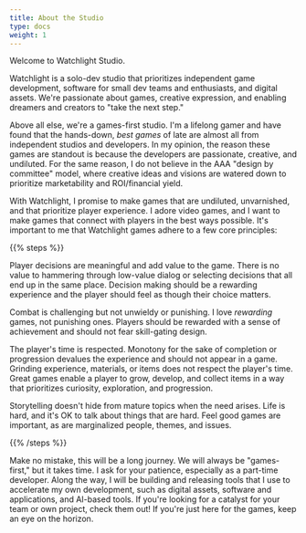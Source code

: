 ```yaml
---
title: About the Studio
type: docs
weight: 1
---
```


Welcome to Watchlight Studio.

Watchlight is a solo-dev studio that prioritizes independent game development, software for small dev teams and enthusiasts, and digital assets. We're passionate about games, creative expression, and enabling dreamers and creators to "take the next step."

Above all else, we're a games-first studio. I'm a lifelong gamer and have found that the hands-down, *best games* of late are almost all from independent studios and developers. In my opinion, the reason these games are standout is because the developers are passionate, creative, and undiluted. For the same reason, I do not believe in the AAA "design by committee" model, where creative ideas and visions are watered down to prioritize marketability and ROI/financial yield.

With Watchlight, I promise to make games that are undiluted, unvarnished, and that prioritize player experience. I adore video games, and I want to make games that connect with players in the best ways possible. It's important to me that Watchlight games adhere to a few core principles:

{{% steps %}}

Player decisions are meaningful and add value to the game. There is no value to hammering through low-value dialog or selecting decisions that all end up in the same place. Decision making should be a rewarding experience and the player should feel as though their choice matters. 

Combat is challenging but not unwieldy or punishing. I love *rewarding* games, not punishing ones. Players should be rewarded with a sense of achievement and should not fear skill-gating design.

The player's time is respected. Monotony for the sake of completion or progression devalues the experience and should not appear in a game. Grinding experience, materials, or items does not respect the player's time. Great games enable a player to grow, develop, and collect items in a way that prioritizes curiosity, exploration, and progression.

Storytelling doesn't hide from mature topics when the need arises. Life is hard, and it's OK to talk about things that are hard. Feel good games are important, as are marginalized people, themes, and issues.

{{% /steps %}}

Make no mistake, this will be a long journey. We will always be "games-first," but it takes time. I ask for your patience, especially as a part-time developer. Along the way, I will be building and releasing tools that I use to accelerate my own development, such as digital assets, software and applications, and AI-based tools. If you're looking for a catalyst for your team or own project, check them out! If you're just here for the games, keep an eye on the horizon.